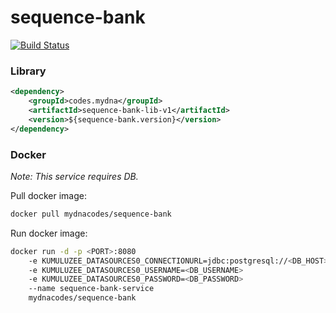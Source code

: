 # sequence-bank

[![Build Status](https://jenkins.din-cloud.com/buildStatus/icon?job=mydnacodes%2Fsequence-bank%2Fmaster&subject=CI/CD)](https://jenkins.din-cloud.com/job/mydnacodes/job/sequence-bank/job/master/)

### Library
```xml
<dependency>
    <groupId>codes.mydna</groupId>
    <artifactId>sequence-bank-lib-v1</artifactId>
    <version>${sequence-bank.version}</version>
</dependency>
```

### Docker

*Note: This service requires DB.*

Pull docker image:
```bash
docker pull mydnacodes/sequence-bank
```

Run docker image:
```bash
docker run -d -p <PORT>:8080 
    -e KUMULUZEE_DATASOURCES0_CONNECTIONURL=jdbc:postgresql://<DB_HOST>:<DB_PORT>/sequence-bank 
    -e KUMULUZEE_DATASOURCES0_USERNAME=<DB_USERNAME> 
    -e KUMULUZEE_DATASOURCES0_PASSWORD=<DB_PASSWORD> 
    --name sequence-bank-service 
    mydnacodes/sequence-bank
```

